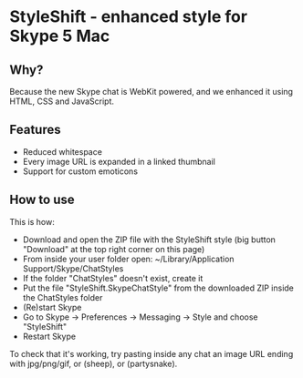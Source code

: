 # StyleShift - enhanced style for Skype 5 Mac

## Why?

Because the new Skype chat is WebKit powered, and we enhanced it using HTML, CSS and JavaScript.

## Features

* Reduced whitespace
* Every image URL is expanded in a linked thumbnail
* Support for custom emoticons

## How to use

This is how:

* Download and open the ZIP file with the StyleShift style (big button "Download" at the top right corner on this page)
* From inside your user folder open: ~/Library/Application Support/Skype/ChatStyles
* If the folder "ChatStyles" doesn't exist, create it
* Put the file "StyleShift.SkypeChatStyle" from the downloaded ZIP inside the ChatStyles folder
* (Re)start Skype
* Go to Skype -> Preferences -> Messaging -> Style and choose "StyleShift"
* Restart Skype

To check that it's working, try pasting inside any chat an image URL ending with jpg/png/gif, or (sheep), or (partysnake).

